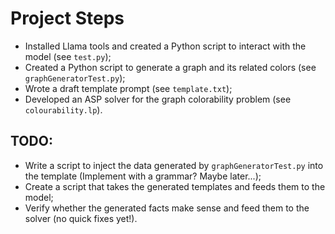 # Project Steps

- Installed Llama tools and created a Python script to interact with the model (see `test.py`);
- Created a Python script to generate a graph and its related colors (see `graphGeneratorTest.py`);
- Wrote a draft template prompt (see `template.txt`);
- Developed an ASP solver for the graph colorability problem (see `colourability.lp`).

## TODO:
- Write a script to inject the data generated by `graphGeneratorTest.py` into the template (Implement with a grammar? Maybe later...);
- Create a script that takes the generated templates and feeds them to the model;
- Verify whether the generated facts make sense and feed them to the solver (no quick fixes yet!).
